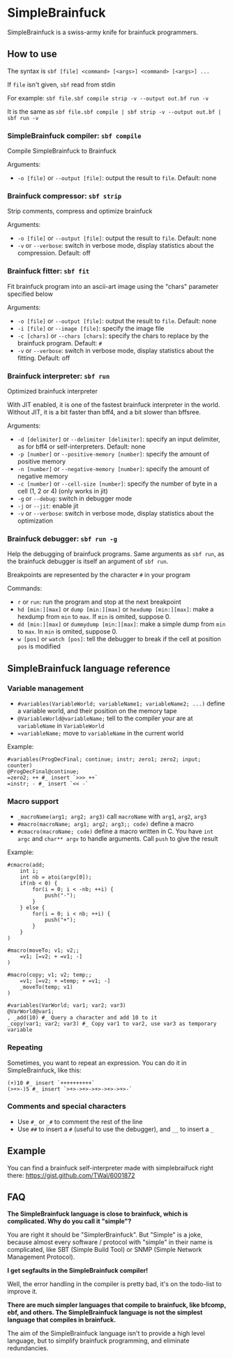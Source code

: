 SimpleBrainfuck
===============

SimpleBrainfuck is a swiss-army knife for brainfuck programmers.

How to use
----------

The syntax is `sbf [file] <command> [<args>] <command> [<args>] ...`

If `file` isn't given, `sbf` read from stdin

For example: `sbf file.sbf compile strip -v --output out.bf run -v`

It is the same as `sbf file.sbf compile | sbf strip -v --output out.bf | sbf run -v`

### SimpleBrainfuck compiler: `sbf compile`

Compile SimpleBrainfuck to Brainfuck

Arguments:

* `-o [file]` or `--output [file]`: output the result to `file`. Default: none

### Brainfuck compressor: `sbf strip`

Strip comments, compress and optimize brainfuck

Arguments:

 * `-o [file]` or `--output [file]`: output the result to `file`. Default: none
 * `-v` or `--verbose`: switch in verbose mode, display statistics about the compression. Default: off

### Brainfuck fitter: `sbf fit`

Fit brainfuck program into an ascii-art image using the "chars" parameter specified below

Arguments:

 * `-o [file]` or `--output [file]`: output the result to `file`. Default: none
 * `-i [file]` or `--image [file]`: specify the image file
 * `-c [chars]` or `--chars [chars]`: specify the chars to replace by the brainfuck program. Default: `#`
 * `-v` or `--verbose`: switch in verbose mode, display statistics about the fitting. Default: off

### Brainfuck interpreter: `sbf run`

Optimized brainfuck interpreter

With JIT enabled, it is one of the fastest brainfuck interpreter in the world. Without JIT, it is a bit faster than bff4, and a bit slower than bffsree.

Arguments:

 * `-d [delimiter]` or `--delimiter [delimiter]`: specify an input delimiter, as for bff4 or self-interpreters. Default: none
 * `-p [number]` or `--positive-memory [number]`: specify the amount of positive memory
 * `-n [number]` or `--negative-memory [number]`: specify the amount of negative memory
 * `-c [number]` or `--cell-size [number]`: specify the number of byte in a cell (1, 2 or 4) (only works in jit)
 * `-g` or `--debug`: switch in debugger mode
 * `-j` or `--jit`: enable jit
 * `-v` or `--verbose`: switch in verbose mode, display statistics about the optimization

### Brainfuck debugger: `sbf run -g`

Help the debugging of brainfuck programs. Same arguments as `sbf run`, as the brainfuck debugger is itself an argument of `sbf run`.

Breakpoints are represented by the character `#` in your program

Commands:

 * `r` or `run`: run the program and stop at the next breakpoint
 * `hd [min:][max]` or `dump [min:][max]` or `hexdump [min:][max]`: make a hexdump from `min` to `max`. If `min` is omited, suppose 0.
 * `dd [min:][max]` or `dummydump [min:][max]`: make a simple dump from `min` to `max`. In `min` is omited, suppose 0.
 * `w [pos]` or `watch [pos]`: tell the debugger to break if the cell at position `pos` is modified

SimpleBrainfuck language reference
---------------------------------

### Variable management

 * `#variables(VariableWorld; variableName1; variableName2; ...)` define a variable world, and their position on the memory tape
 * `@VariableWorld@variableName;` tell to the compiler your are at `variableName` in `VariableWorld`
 * `=variableName;` move to `variableName` in the current world

Example:

    #variables(ProgDecFinal; continue; instr; zero1; zero2; input; counter)
    @ProgDecFinal@continue;
    =zero2; ++ #_ insert `>>> ++`
    =instr; - #_ insert `<< -`

### Macro support

 * `_macroName(arg1; arg2; arg3)` call `macroName` with `arg1`, `arg2`, `arg3`
 * `#macro(macroName; arg1; arg2; arg3;; code)` define a macro
 * `#cmacro(macroName; code)` define a macro written in C. You have `int argc` and `char** argv` to handle arguments. Call `push` to give the result

Example:

    #cmacro(add;
        int i;
        int nb = atoi(argv[0]);
        if(nb < 0) {
            for(i = 0; i < -nb; ++i) {
                push("-");
            }
        } else {
            for(i = 0; i < nb; ++i) {
                push("+");
            }
        }
    )

    #macro(moveTo; v1; v2;;
        =v1; [=v2; + =v1; -]
    )

    #macro(copy; v1; v2; temp;;
        =v1; [=v2; + =temp; + =v1; -]
        _moveTo(temp; v1)
    )

    #variables(VarWorld; var1; var2; var3)
    @VarWorld@var1;
    , _add(10) #_ Query a character and add 10 to it
    _copy(var1; var2; var3) #_ Copy var1 to var2, use var3 as temporary variable

### Repeating

Sometimes, you want to repeat an expression. You can do it in SimpleBrainfuck, like this:

    (+)10 #_ insert `++++++++++`
    (>+>-)5 #_ insert `>+>->+>->+>->+>->+>-`

### Comments and special characters

 * Use `#_` or `_#` to comment the rest of the line
 * Use `##` to insert a `#` (useful to use the debugger), and `__` to insert a `_`

Example
------
You can find a brainfuck self-interpreter made with simplebraifuck right there: https://gist.github.com/TWal/6001872


FAQ
---
**The SimpleBrainfuck language is close to brainfuck, which is complicated. Why do you call it "simple"?**

You are right it should be "Simple*r*Brainfuck". But "Simple" is a joke, because almost every software / protocol with "simple" in their name is complicated, like SBT (Simple Build Tool) or SNMP (Simple Network Management Protocol).

**I get segfaults in the SimpleBrainfuck compiler!**

Well, the error handling in the compiler is pretty bad, it's on the todo-list to improve it.

**There are much simpler languages that compile to brainfuck, like bfcomp, ebf, and others. The SimpleBrainfuck language is not the simplest language that compiles in brainfuck.**

The aim of the SimpleBrainfuck language isn't to provide a high level language, but to simplify brainfuck programming, and eliminate redundancies.

